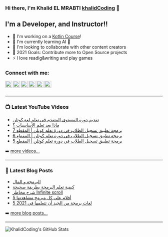 ### Hi there, I'm Khalid EL MRABTI  [khalidCoding](https://khalidcoding.com/) 👋

## I'm a Developer, and Instructor!!

- 🔭 I'm working on a [Kotlin Course](https://www.youtube.com/watch?v=zC8IKtBlOrE&list=PLtRaTjjI0JHPyGv9D3sws5PejPtKZfEFh)!
- 🌱 I'm currently learning AI 🤣
- 👯 I'm looking to collaborate with other content creators
- 🥅 2021 Goals: Contribute more to Open Source projects
- ⚡ I love readig&writing and play games


### Connect with me:

[<img align="left" alt="khalidcoding.com" width="22px" src="https://khalidcoding.com/wp-content/uploads/2020/01/fav.png" />](https://khalidcoding.com/)
[<img align="left" alt="khalidcoding | YouTube" width="22px" src="https://cdn.jsdelivr.net/npm/simple-icons@v3/icons/youtube.svg" />](https://www.youtube.com/channel/UC63t6j4X8EjabArl2rtWlJQ)
[<img align="left" alt="khalidcoding | Twitter" width="22px" src="https://cdn.jsdelivr.net/npm/simple-icons@v3/icons/twitter.svg" />](https://twitter.com/KhalidCoding)
[<img align="left" alt="khalidcoding | Instagram" width="22px" src="https://cdn.jsdelivr.net/npm/simple-icons@v3/icons/facebook.svg" />](https://www.facebook.com/khalidcoding/)
[<img align="left" alt="khalidcoding | LinkedIn" width="22px" src="https://cdn.jsdelivr.net/npm/simple-icons@v3/icons/linkedin.svg" />](https://www.linkedin.com/in/khalid-el-mrabti/)
[<img align="left" alt="khalidcoding | Instagram" width="22px" src="https://cdn.jsdelivr.net/npm/simple-icons@v3/icons/instagram.svg" />](https://www.instagram.com/khalidelmrabti/)

<br />
<br />

---

### 📺 Latest YouTube Videos

<!-- YOUTUBE:START -->
- [تقديم دورة المستوى المتقدم في تعلم لغة كوتلن](https://www.youtube.com/watch?v=a3D4tM6nsx4)
- [ماذا بعد تعلم الأساسيات ؟](https://www.youtube.com/watch?v=9wkAN1Gu3p4)
- [برمجة تطبيق تسجيل الطلاب في دورة تعلم كوتلن | المقطع 7](https://www.youtube.com/watch?v=VwatlmLOsSU)
- [برمجة تطبيق تسجيل الطلاب في دورة تعلم كوتلن | المقطع 6](https://www.youtube.com/watch?v=8EZbdUIw3sk)
- [برمجة تطبيق تسجيل الطلاب في دورة تعلم كوتلن | المقطع 5](https://www.youtube.com/watch?v=2yD7Cqgl5SU)
<!-- YOUTUBE:END -->

➡️ [more videos...](https://www.youtube.com/channel/UC63t6j4X8EjabArl2rtWlJQ)

---

### 📕 Latest Blog Posts

<!-- BLOG-POST-LIST:START -->
- [البرمجة و المال](https://khalidcoding.com/%d8%a7%d9%84%d8%a8%d8%b1%d9%85%d8%ac%d8%a9-%d9%88-%d8%a7%d9%84%d9%85%d8%a7%d9%84/)
- [كيفية تعلم البرمجة بطريقة صحيحة](https://khalidcoding.com/%d9%83%d9%8a%d9%81%d9%8a%d8%a9-%d8%aa%d8%b9%d9%84%d9%85-%d8%a7%d9%84%d8%a8%d8%b1%d9%85%d8%ac%d8%a9/)
- [شرح مخاطر Infinite scroll](https://khalidcoding.com/%d8%b4%d8%b1%d8%ad-%d9%85%d8%ae%d8%a7%d8%b7%d8%b1-infinite-scroll/)
- [5 أفلام على كل مبرمج مشاهدتها](https://khalidcoding.com/5-%d8%a3%d9%81%d9%84%d8%a7%d9%85-%d8%b9%d9%84%d9%89-%d9%83%d9%84-%d9%85%d8%a8%d8%b1%d9%85%d8%ac-%d9%85%d8%b4%d8%a7%d9%87%d8%af%d8%aa%d9%87%d8%a7/)
- [5 لغات برمجة من الجيد أن تتعلمها في 2021](https://khalidcoding.com/5-%d9%84%d8%ba%d8%a7%d8%aa-%d8%a8%d8%b1%d9%85%d8%ac%d8%a9/)
<!-- BLOG-POST-LIST:END -->


➡️ [more blog posts...](https://khalidcoding.com/)

---


  <img align="left" alt="KhalidCoding's GitHub Stats" src="https://github-readme-stats.codestackr.vercel.app/api?username=KhalidCoding&show_icons=true&hide_border=true" />



[website]: https://khalidcoding.com/
[twitter]: https://twitter.com/KhalidCoding
[youtube]: https://www.youtube.com/channel/UC63t6j4X8EjabArl2rtWlJQ
[instagram]: https://www.instagram.com/khalidelmrabti/
[linkedin]: https://www.linkedin.com/in/khalid-el-mrabti/


